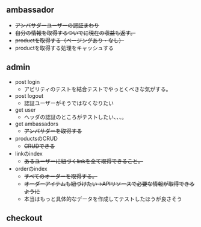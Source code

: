 ## ambassador
- ~~アンバサダーユーザーの認証まわり~~
- ~~自分の情報を取得するついでに現在の収益も返す。~~
- ~~productを取得する（ページングあり・なし）~~
- productを取得する処理をキャッシュする


## admin

- post login
  - アビリティのテストを結合テストでやっとくべきな気がする。
- post logout
  - 認証ユーザーがそうではなくなりたい
- get user
  - ヘッダの認証のところがテストしたい、、、。
- get ambassadors
  - ~~アンバサダーを取得する~~
- productsのCRUD
  - ~~CRUDできる~~
- linkのindex
  - ~~あるユーザーに紐づくlinkを全て取得できること。~~
- orderのindex
  - ~~すべてのオーダーを取得する。~~
  - ~~オーダーアイテムも紐づけたい→APIリソースで必要な情報が取得できるように~~
  - 本当はもっと具体的なデータを作成してテストしたほうが良さそう

## checkout
